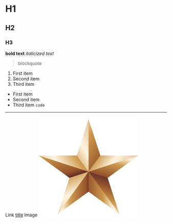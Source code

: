 # H1
## H2
### H3
**bold text**
*italicized text*
> blockquote
1. First item
2. Second item
3. Third item
- First item
- Second item
- Third item
`code`	
---
Link	[title](https://www.example.com)
Image	![alt text](image.jpg)